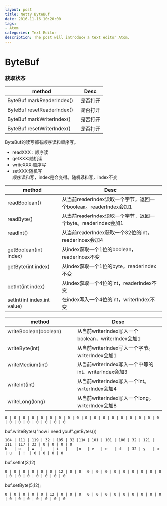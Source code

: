 ```yaml
---
layout: post
title: Netty ByteBuf
date: 2016-11-16 10:20:00
tags:
- Atom
categories: Text Editor
description: The post will introduce a text editor Atom.
---
```




# ByteBuf
### 获取状态

|          method                      |                      Desc                    |
| ------------------------------------ | -------------------------------------------- |
| ByteBuf markReaderIndex()            | 是否打开                                      |
| ByteBuf resetReaderIndex()           | 是否打开                                      |
| ByteBuf markWriterIndex()            | 是否打开                                      |
| ByteBuf resetWriterIndex()           | 是否打开                                      |



ByteBuf的读写都有顺序读和顺序写。
* readXXX：顺序读
* getXXX:随机读
* writeXXX:顺序写
* setXXX:随机写             
顺序读和写，index是会变得。随机读和写，index不变

|          method                          |                      Desc                                                |
| ---------------------------------------- | ------------------------------------------------------------------------ |
| readBoolean()                            | 从当前readerIndex读取一个字节，返回一个boolean。readerIndex会加1               |
| readByte()                               | 从当前readerIndex读取一个字节，返回一个byte。readerIndex会加1                  |
| readInt()                                | 从当前readerIndex获取一个32位的int，readerIndex会加4                         |
| getBoolean(int index)                    | 从index获取一个1位的boolean，readerIndex不变                                |
| getByte(int index)                       | 从index获取一个1位的byte，readerIndex不变                                   |
| getInt(int index)                        | 从index获取一个4位的int，readerIndex不变                                   |
| setInt(int index,int value)              | 在index写入一个4位的int，writerIndex不变                                   |


|          method                          |                      Desc                                         |
| ---------------------------------------- | ----------------------------------------------------------------- |
| writeBoolean(boolean)                    | 从当前writerIndex写入一个boolean，writerIndex会加1                    |
| writeByte(int)                           | 从当前writerIndex写入一个字节。writerIndex会加1                       |
| writeMedium(int)                         | 从当前writerIndex写入一个中等的int。writerIndex会加3                  |
| writeInt(int)                            | 从当前writerIndex写入一个int。writerIndex会加4                  |
| writeLong(long)                          | 从当前writerIndex写入一个long。writerIndex会加8                  |


```text
0 | 0 | 0 | 0 | 0 | 0 | 0 | 0 | 0 | 0 | 0 | 0 | 0 | 0 | 0 | 0 | 0 | 0 | 0 | 0 | 0 | 0 | 0 | 0 | 0
```

buf.writeBytes("how i need you!".getBytes())

```text
104 | 111 | 119 | 32 | 105 | 32 |110 | 101 | 101 | 100 | 32 | 121 | 111 | 117 | 33 | 0 | 0 | 0 | 0 
h   | o   | w   |    | i   |    |n   | e   | e   | d   | 32 | y   | o   | u   | !  | 0 | 0 | 0 | 0 
```


buf.setInt(3,12)
```text
0 | 0 | 0 | 0 | 0 | 0 | 12 | 0 | 0 | 0 | 0 | 0 | 0 | 0 | 0 | 0 | 0 | 0 | 0 | 0 | 0 | 0 | 0 | 0 | 0
```
buf.setByte(5,12);
```text
0 | 0 | 0 | 0 | 0 | 12 | 0 | 0 | 0 | 0 | 0 | 0 | 0 | 0 | 0 | 0 | 0 | 0 | 0 | 0 | 0 | 0 | 0 | 0 | 0
```

